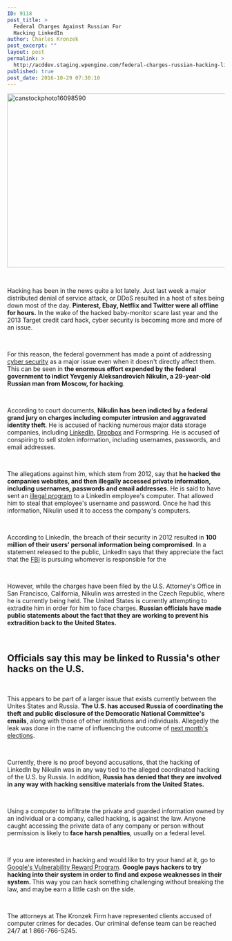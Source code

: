```yaml
---
ID: 9118
post_title: >
  Federal Charges Against Russian For
  Hacking LinkedIn
author: Charles Kronzek
post_excerpt: ""
layout: post
permalink: >
  http://acddev.staging.wpengine.com/federal-charges-russian-hacking-linkedin.html
published: true
post_date: 2016-10-29 07:30:10
---
```

<img class="alignnone size-large wp-image-9119" src="http://acddev.staging.wpengine.com/wp-content/uploads/2016/10/canstockphoto16098590-1024x645.jpg" alt="canstockphoto16098590" width="640" height="403" />

&nbsp;

<span style="font-weight: 400;">Hacking has been in the news quite a lot lately. Just last week a major distributed denial of service attack, or DDoS resulted in a host of sites being down most of the day. </span><b>Pinterest, Ebay, Netflix and Twitter were all offline for hours.</b><span style="font-weight: 400;"> In the wake of the hacked baby-monitor scare last year and the 2013 Target credit card hack, cyber security is becoming more and more of an issue.</span>

&nbsp;

<span style="font-weight: 400;">For this reason, the federal government has made a point of addressing </span><a href="http://acddev.staging.wpengine.com/computer-crimes.html"><span style="font-weight: 400;">cyber security</span></a><span style="font-weight: 400;"> as a major issue even when it doesn't directly affect them. This can be seen in </span><b>the enormous effort expended by the federal government to indict Yevgeniy Aleksandrovich Nikulin, a 29-year-old Russian man from Moscow, for hacking</b><span style="font-weight: 400;">.</span>

&nbsp;

<span style="font-weight: 400;">According to court documents, </span><b>Nikulin has been indicted by a federal grand jury on charges including computer intrusion and aggravated identity theft</b><span style="font-weight: 400;">. He is accused of hacking numerous major data storage companies, including </span><a href="https://www.linkedin.com/"><span style="font-weight: 400;">LinkedIn</span></a><span style="font-weight: 400;">, </span><a href="https://www.dropbox.com/"><span style="font-weight: 400;">Dropbox</span></a><span style="font-weight: 400;"> and Formspring. He is accused of conspiring to sell stolen information, including usernames, passwords, and email addresses.</span>

&nbsp;

<span style="font-weight: 400;">The allegations against him, which stem from 2012, say that </span><b>he hacked the companies websites, and then illegally accessed private information, including usernames, passwords and email addresses</b><span style="font-weight: 400;">. He is said to have sent an </span><a href="http://acddev.staging.wpengine.com/use-of-a-computer-to-commit-a-crime-in-michigan-criminal-defense-attorneys.html"><span style="font-weight: 400;">illegal program</span></a><span style="font-weight: 400;"> to a LinkedIn employee's computer. That allowed him to steal that employee's username and password. Once he had this information, Nikulin used it to access the company's computers.</span>

&nbsp;

<span style="font-weight: 400;">According to LinkedIn, the breach of their security in 2012 resulted in </span><b>100 million of their users' personal information being compromised</b><span style="font-weight: 400;">. In a statement released to the public, LinkedIn says that they appreciate the fact that the </span><a href="https://www.fbi.gov/"><span style="font-weight: 400;">FBI</span></a><span style="font-weight: 400;"> is pursuing whomever is responsible for the </span>

&nbsp;

<span style="font-weight: 400;">However, while the charges have been filed by the U.S. Attorney's Office in San Francisco, California, Nikulin was arrested in the Czech Republic, where he is currently being held. The United States is currently attempting to extradite him in order for him to face charges. </span><b>Russian officials have made public statements about the fact that they are working to prevent his extradition back to the United States.</b>

&nbsp;
<h2>Officials say this may be linked to Russia's other hacks on the U.S.</h2>
&nbsp;

<span style="font-weight: 400;">This appears to be part of a larger issue that exists currently between the Unites States and Russia. </span><b>The U.S. has accused Russia of coordinating the theft and public disclosure of the Democratic National Committee's emails</b><span style="font-weight: 400;">, along with those of other institutions and individuals. Allegedly the leak was done in the name of influencing the outcome of </span><a href="http://elections.ap.org/"><span style="font-weight: 400;">next month's elections</span></a><span style="font-weight: 400;">.</span>

&nbsp;

<span style="font-weight: 400;">Currently, there is no proof beyond accusations, that the hacking of LinkedIn by Nikulin was in any way tied to the alleged coordinated hacking of the U.S. by Russia. In addition, </span><b>Russia has denied that they are involved in any way with hacking sensitive materials from the United States.</b>

&nbsp;

<span style="font-weight: 400;">Using a computer to infiltrate the private and guarded information owned by an individual or a company, called hacking, is against the law. Anyone caught accessing the private data of any company or person without permission is likely to </span><b>face harsh penalties</b><span style="font-weight: 400;">, usually on a federal level. </span>

&nbsp;

<span style="font-weight: 400;">If you are interested in hacking and would like to try your hand at it, go to </span><a href="https://www.google.co.in/about/appsecurity/reward-program/"><span style="font-weight: 400;">Google's Vulnerability Reward Program</span></a><span style="font-weight: 400;">. </span><b>Google pays hackers to try hacking into their system in order to find and expose weaknesses in their system. </b><span style="font-weight: 400;">This way you can hack something challenging without breaking the law, and maybe earn a little cash on the side.</span>

&nbsp;

<span style="font-weight: 400;">The attorneys at The Kronzek Firm have represented clients accused of computer crimes for decades. Our criminal defense team can be reached 24/7 at 1 866-766-5245. </span>
